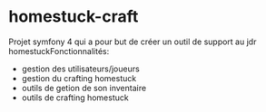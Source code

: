 # homestuck-craft
Projet symfony 4 qui a pour but de créer un outil de support au jdr homestuckFonctionnalités:

- gestion des utilisateurs/joueurs
- gestion du crafting homestuck
- outils de getion de son inventaire
- outils de crafting homestuck